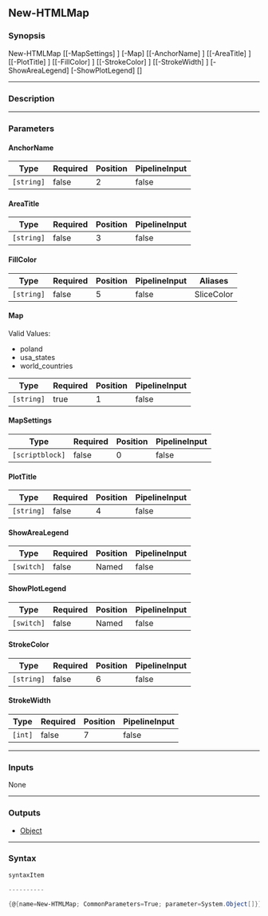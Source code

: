 New-HTMLMap
-----------




### Synopsis

New-HTMLMap [[-MapSettings] <scriptblock>] [-Map] <string> [[-AnchorName] <string>] [[-AreaTitle] <string>] [[-PlotTitle] <string>] [[-FillColor] <string>] [[-StrokeColor] <string>] [[-StrokeWidth] <int>] [-ShowAreaLegend] [-ShowPlotLegend] [<CommonParameters>]




---


### Description


---


### Parameters
#### **AnchorName**




|Type      |Required|Position|PipelineInput|
|----------|--------|--------|-------------|
|`[string]`|false   |2       |false        |



#### **AreaTitle**




|Type      |Required|Position|PipelineInput|
|----------|--------|--------|-------------|
|`[string]`|false   |3       |false        |



#### **FillColor**




|Type      |Required|Position|PipelineInput|Aliases   |
|----------|--------|--------|-------------|----------|
|`[string]`|false   |5       |false        |SliceColor|



#### **Map**

Valid Values:

* poland
* usa_states
* world_countries






|Type      |Required|Position|PipelineInput|
|----------|--------|--------|-------------|
|`[string]`|true    |1       |false        |



#### **MapSettings**




|Type           |Required|Position|PipelineInput|
|---------------|--------|--------|-------------|
|`[scriptblock]`|false   |0       |false        |



#### **PlotTitle**




|Type      |Required|Position|PipelineInput|
|----------|--------|--------|-------------|
|`[string]`|false   |4       |false        |



#### **ShowAreaLegend**




|Type      |Required|Position|PipelineInput|
|----------|--------|--------|-------------|
|`[switch]`|false   |Named   |false        |



#### **ShowPlotLegend**




|Type      |Required|Position|PipelineInput|
|----------|--------|--------|-------------|
|`[switch]`|false   |Named   |false        |



#### **StrokeColor**




|Type      |Required|Position|PipelineInput|
|----------|--------|--------|-------------|
|`[string]`|false   |6       |false        |



#### **StrokeWidth**




|Type   |Required|Position|PipelineInput|
|-------|--------|--------|-------------|
|`[int]`|false   |7       |false        |





---


### Inputs
None




---


### Outputs
* [Object](https://learn.microsoft.com/en-us/dotnet/api/System.Object)






---


### Syntax
```PowerShell
syntaxItem
```
```PowerShell
----------
```
```PowerShell
{@{name=New-HTMLMap; CommonParameters=True; parameter=System.Object[]}}
```
